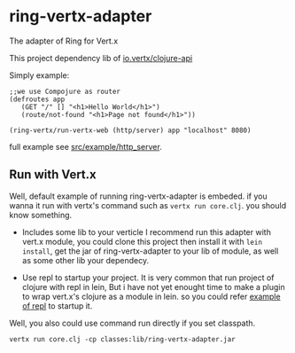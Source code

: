 ring-vertx-adapter
==================

The adapter of Ring for Vert.x

This project dependency lib of [io.vertx/clojure-api](https://github.com/vert-x/mod-lang-clojure)

Simply example:

    ;;we use Compojure as router 
    (defroutes app
       (GET "/" [] "<h1>Hello World</h1>")
       (route/not-found "<h1>Page not found</h1>"))
       
    (ring-vertx/run-vertx-web (http/server) app "localhost" 8080)

full example see [src/example/http_server](src/example/http_server.clj).

## Run with Vert.x ##

Well, default example of running ring-vertx-adapter is embeded.
if you wanna it run with vertx's command such as `vertx run core.clj`. you should know something.

* Includes some lib to your verticle
I recommend run this adapter with vert.x module, you could clone this project then install it with
`lein install`, get the jar of ring-vertx-adapter to your lib of module, as well as some other lib
your dependecy.

* Use repl to startup your project.
It is very common that run project of clojure with repl in lein, But i have not yet enought time to make
a plugin to wrap vert.x's clojure as a module in lein. so you could refer [example of repl](https://github.com/vert-x/mod-lang-clojure/blob/master/examples/repl/server.clj) to startup it.

Well, you also could use command run directly if you set classpath.

`vertx run core.clj -cp classes:lib/ring-vertx-adapter.jar`
